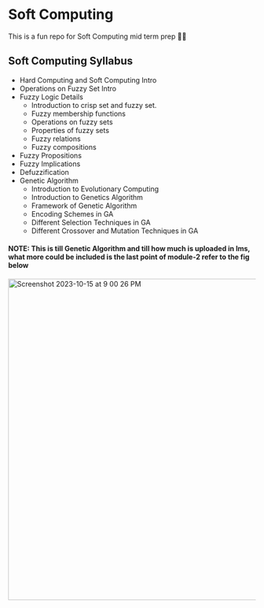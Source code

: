 
# Soft Computing 

This is a fun repo for Soft Computing mid term prep 📖🤓

## Soft Computing Syllabus 

- Hard Computing and Soft Computing Intro
- Operations on Fuzzy Set Intro
- Fuzzy Logic Details
   - Introduction to crisp set and fuzzy set.
   - Fuzzy membership functions
   - Operations on fuzzy sets
   - Properties of fuzzy sets
   - Fuzzy relations
   - Fuzzy compositions
- Fuzzy Propositions
- Fuzzy Implications
- Defuzzification
- Genetic Algorithm
   - Introduction to Evolutionary Computing
   - Introduction to Genetics Algorithm
   - Framework of Genetic Algorithm
   - Encoding Schemes in GA
   - Different Selection Techniques in GA
   - Different Crossover and Mutation Techniques in GA


#### NOTE: This is till Genetic Algorithm and till how much is uploaded in lms, what more could be included is the last point of module-2 refer to the fig below 

<img width="653" alt="Screenshot 2023-10-15 at 9 00 26 PM" src="https://github.com/Aarush-Acharya/Soft-Computing/assets/92685647/a506c2c9-4b5b-46be-8147-469e2844f87a">




